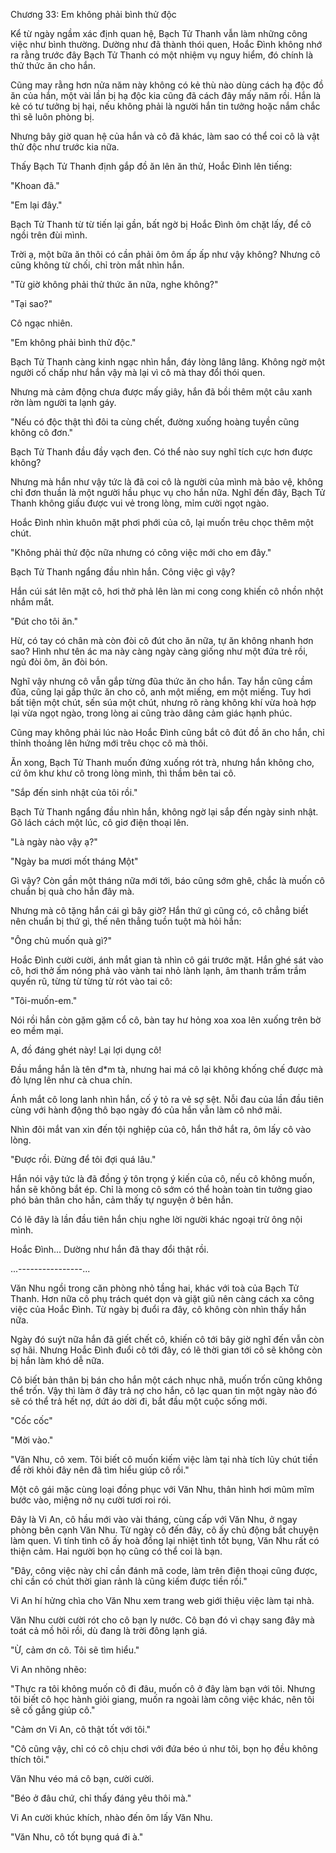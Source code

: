 




Chương 33: Em không phải bình thử độc


Kể từ ngày ngầm xác định quan hệ, Bạch Tử Thanh vẫn làm những công việc như bình thường. Dường như đã thành thói quen, Hoắc Đình không nhớ ra rằng trước đây Bạch Tử Thanh có một nhiệm vụ nguy hiểm, đó chính là thử thức ăn cho hắn.

Cũng may rằng hơn nửa năm này không có kẻ thù nào dùng cách hạ độc đồ ăn của hắn, một vài lần bị hạ độc kia cũng đã cách đây mấy năm rồi. Hắn là kẻ có tư tưởng bị hại, nếu không phải là người hắn tin tưởng hoặc nắm chắc thì sẽ luôn phòng bị.

Nhưng bây giờ quan hệ của hắn và cô đã khác, làm sao có thể coi cô là vật thử độc như trước kia nữa.

Thấy Bạch Tử Thanh định gắp đồ ăn lên ăn thử, Hoắc Đình lên tiếng:

"Khoan đã."

"Em lại đây."

Bạch Tử Thanh từ từ tiến lại gần, bất ngờ bị Hoắc Đình ôm chặt lấy, để cô ngồi trên đùi mình.

Trời ạ, một bữa ăn thôi có cần phải ôm ôm ấp ấp như vậy không? Nhưng cô cũng không từ chối, chỉ tròn mắt nhìn hắn.

"Từ giờ không phải thử thức ăn nữa, nghe không?"

"Tại sao?"

Cô ngạc nhiên.

"Em không phải bình thử độc."

Bạch Tử Thanh càng kinh ngạc nhìn hắn, đáy lòng lâng lâng. Không ngờ một người cố chấp như hắn vậy mà lại vì cô mà thay đổi thói quen.

Nhưng mà cảm động chưa được mấy giây, hắn đã bồi thêm một câu xanh rờn làm người ta lạnh gáy.

"Nếu có độc thật thì đôi ta cùng chết, đường xuống hoàng tuyền cũng không cô đơn."

Bạch Tử Thanh đầu đầy vạch đen. Có thể nào suy nghĩ tích cực hơn được không?

Nhưng mà hắn như vậy tức là đã coi cô là người của mình mà bảo vệ, không chỉ đơn thuần là một người hầu phục vụ cho hắn nữa. Nghĩ đến đây, Bạch Tử Thanh không giấu được vui vẻ trong lòng, mỉm cười ngọt ngào.

Hoắc Đình nhìn khuôn mặt phơi phới của cô, lại muốn trêu chọc thêm một chút.

"Không phải thử độc nữa nhưng có công việc mới cho em đây."

Bạch Tử Thanh ngẩng đầu nhìn hắn. Công việc gì vậy?

Hắn cúi sát lên mặt cô, hơi thở phả lên làn mi cong cong khiến cô nhồn nhột nhắm mắt.

"Đút cho tôi ăn."

Hừ, có tay có chân mà còn đòi cô đút cho ăn nữa, tự ăn không nhanh hơn sao? Hình như tên ác ma này càng ngày càng giống như một đứa trẻ rồi, ngủ đòi ôm, ăn đòi bón.

Nghĩ vậy nhưng cô vẫn gắp từng đũa thức ăn cho hắn. Tay hắn cũng cầm đũa, cũng lại gắp thức ăn cho cô, anh một miếng, em một miếng. Tuy hơi bất tiện một chút, sến súa một chút, nhưng rõ ràng không khí vừa hoà hợp lại vừa ngọt ngào, trong lòng ai cũng trào dâng cảm giác hạnh phúc.

Cũng may không phải lúc nào Hoắc Đình cũng bắt cô đút đồ ăn cho hắn, chỉ thỉnh thoảng lên hứng mới trêu chọc cô mà thôi.

Ăn xong, Bạch Tử Thanh muốn đứng xuống rót trà, nhưng hắn không cho, cứ ôm khư khư cô trong lòng mình, thì thầm bên tai cô.

"Sắp đến sinh nhật của tôi rồi."

Bạch Tử Thanh ngẩng đầu nhìn hắn, không ngờ lại sắp đến ngày sinh nhật. Gõ lách cách một lúc, cô giơ điện thoại lên.

"Là ngày nào vậy ạ?"

"Ngày ba mươi mốt tháng Một"

Gì vậy? Còn gần một tháng nữa mới tới, báo cũng sớm ghê, chắc là muốn cô chuẩn bị quà cho hắn đây mà.

Nhưng mà cô tặng hắn cái gì bây giờ? Hắn thứ gì cũng có, cô chẳng biết nên chuẩn bị thứ gì, thế nên thẳng tuồn tuột mà hỏi hắn:

"Ông chủ muốn quà gì?"

Hoắc Đình cười cười, ánh mắt gian tà nhìn cô gái trước mặt. Hắn ghé sát vào cô, hơi thở ấm nóng phả vào vành tai nhỏ lành lạnh, âm thanh trầm trầm quyến rũ, từng từ từng từ rót vào tai cô:

"Tôi-muốn-em."

Nói rồi hắn còn gặm gặm cổ cô, bàn tay hư hỏng xoa xoa lên xuống trên bờ eo mềm mại.

A, đồ đáng ghét này! Lại lợi dụng cô!

Đầu mắng hắn là tên d*m tà, nhưng hai má cô lại không khống chế được mà đỏ lựng lên như cà chua chín.

Ánh mắt cô long lanh nhìn hắn, cố ý tỏ ra vẻ sợ sệt. Nỗi đau của lần đầu tiên cùng với hành động thô bạo ngày đó của hắn vẫn làm cô nhớ mãi.

Nhìn đôi mắt van xin đến tội nghiệp của cô, hắn thở hắt ra, ôm lấy cô vào lòng.

"Được rồi. Đừng để tôi đợi quá lâu."

Hắn nói vậy tức là đã đồng ý tôn trọng ý kiến của cô, nếu cô không muốn, hắn sẽ không bắt ép. Chỉ là mong cô sớm có thể hoàn toàn tin tưởng giao phó bản thân cho hắn, cảm thấy tự nguyện ở bên hắn.

Có lẽ đây là lần đầu tiên hắn chịu nghe lời người khác ngoại trừ ông nội mình.

Hoắc Đình... Dường như hắn đã thay đổi thật rồi.

...----------------...

Văn Nhu ngồi trong căn phòng nhỏ tầng hai, khác với toà của Bạch Tử Thanh. Hơn nữa cô phụ trách quét dọn và giặt giũ nên càng cách xa công việc của Hoắc Đình. Từ ngày bị đuổi ra đây, cô không còn nhìn thấy hắn nữa.

Ngày đó suýt nữa hắn đã giết chết cô, khiến cô tới bây giờ nghĩ đến vẫn còn sợ hãi. Nhưng Hoắc Đình đuổi cô tới đây, có lẽ thời gian tới cô sẽ không còn bị hắn làm khó dễ nữa.

Cô biết bản thân bị bán cho hắn một cách nhục nhã, muốn trốn cũng không thể trốn. Vậy thì làm ở đây trả nợ cho hắn, cô lạc quan tin một ngày nào đó sẽ có thể trả hết nợ, dứt áo dời đi, bắt đầu một cuộc sống mới.

"Cốc cốc"

"Mời vào."

"Văn Nhu, cô xem. Tôi biết cô muốn kiếm việc làm tại nhà tích lũy chút tiền để rời khỏi đây nên đã tìm hiểu giúp cô rồi."

Một cô gái mặc cùng loại đồng phục với Văn Nhu, thân hình hơi mũm mĩm bước vào, miệng nở nụ cười tươi roi rói.

Đây là Vi An, cô hầu mới vào vài tháng, cùng cấp với Văn Nhu, ở ngay phòng bên cạnh Văn Nhu. Từ ngày cô đến đây, cô ấy chủ động bắt chuyện làm quen. Vì tính tình cô ấy hoà đồng lại nhiệt tình tốt bụng, Văn Nhu rất có thiện cảm. Hai người bọn họ cũng có thể coi là bạn.

"Đây, công việc này chỉ cần đánh mã code, làm trên điện thoại cũng được, chỉ cần có chút thời gian rảnh là cũng kiếm được tiền rồi."

Vi An hí hửng chìa cho Văn Nhu xem trang web giới thiệu việc làm tại nhà.

Văn Nhu cười cười rót cho cô bạn ly nước. Cô bạn đó vì chạy sang đây mà toát cả mồ hôi rồi, dù đang là trời đông lạnh giá.

"Ừ, cảm ơn cô. Tôi sẽ tìm hiểu."

Vi An nhõng nhẽo:

"Thực ra tôi không muốn cô đi đâu, muốn cô ở đây làm bạn với tôi. Nhưng tôi biết cô học hành giỏi giang, muốn ra ngoài làm công việc khác, nên tôi sẽ cố gắng giúp cô."

"Cảm ơn Vi An, cô thật tốt với tôi."

"Cô cũng vậy, chỉ có cô chịu chơi với đứa béo ú như tôi, bọn họ đều không thích tôi."

Văn Nhu véo má cô bạn, cười cười.

"Béo ở đâu chứ, chỉ thấy đáng yêu thôi mà."

Vi An cười khúc khích, nhào đến ôm lấy Văn Nhu.

"Văn Nhu, cô tốt bụng quá đi à."




